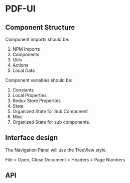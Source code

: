 # PDF-UI

## Component Structure

Component imports should be:

1. NPM Imports
2. Components
3. Utils
4. Actions
5. Local Data

Component variables should be:

1.  Constants
2.  Local Properties
3.  Redux Store Properties
4.  State
5.  Organized State for Sub Component
6.  Misc
7.  Organized State for sub components.

## Interface design

The Navigation Panel will use the TreeView style.

File > Open, Close
Document > Headers > Page Numbers

## API
